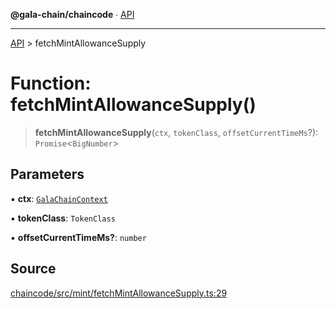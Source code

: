 **@gala-chain/chaincode** ∙ [API](../exports.md)

***

[API](../exports.md) > fetchMintAllowanceSupply

# Function: fetchMintAllowanceSupply()

> **fetchMintAllowanceSupply**(`ctx`, `tokenClass`, `offsetCurrentTimeMs`?): `Promise`\<`BigNumber`\>

## Parameters

▪ **ctx**: [`GalaChainContext`](../classes/GalaChainContext.md)

▪ **tokenClass**: `TokenClass`

▪ **offsetCurrentTimeMs?**: `number`

## Source

[chaincode/src/mint/fetchMintAllowanceSupply.ts:29](https://github.com/GalaChain/sdk/blob/bcbbb18/chaincode/src/mint/fetchMintAllowanceSupply.ts#L29)
